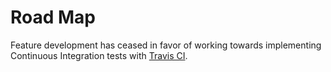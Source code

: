 # Road Map
Feature development has ceased in favor of working towards implementing
Continuous Integration tests with [Travis CI](https://travis-ci.org/).
